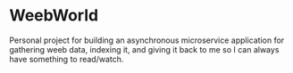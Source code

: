 # WeebWorld
Personal project for building an asynchronous microservice application for gathering weeb data, indexing it, and giving it back to me so I can always have something to read/watch.
